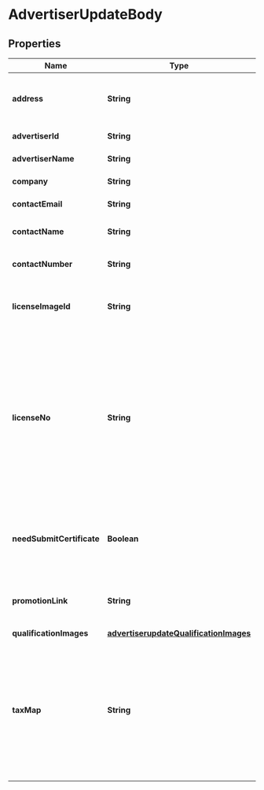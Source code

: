 # AdvertiserUpdateBody

## Properties
Name | Type | Description | Notes
------------ | ------------- | ------------- | -------------
**address** | **String** | Business address that is shown on receipts |  [optional]
**advertiserId** | **String** | Ad account ID |[required]  
**advertiserName** | **String** | Ad account name |  [optional]
**company** | **String** | Company name |  [optional]
**contactEmail** | **String** | Contact email |  [optional]
**contactName** | **String** | Name of the contact person |  [optional]
**contactNumber** | **String** | Contact phone number |  [optional]
**licenseImageId** | **String** | Image ID (&#x60;image_id&#x60;) of the business license |  [optional]
**licenseNo** | **String** | Business license number. This is required for ad accounts that are registered in the Chinese mainland, Hong Kong, or in countries Brazil and Mexico |  [optional]
**needSubmitCertificate** | **Boolean** | Whether you want to submit the new certificate images for review |  [optional]
**promotionLink** | **String** | Promotion link. Length cannot exceed 255 characters |  [optional]
**qualificationImages** | [**advertiserupdateQualificationImages**](advertiserupdateQualificationImages.md) |  |  [optional]
**taxMap** | **String** | Billing and invoicing tax number. Different countries use different tax number fields. France uses &#x60;vat&#x60;, and Brazil uses &#x60;tax_id&#x60; |  [optional]
